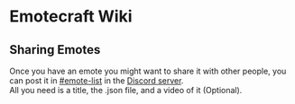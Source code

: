 # Emotecraft Wiki

## Sharing Emotes

Once you have an emote you might want to share it with other people, you can post it in [#emote-list](https://discord.com/invite/CNnyrqvD2H) in the [Discord server](https://discord.com/invite/38e348fxVS).\
All you need is a title, the .json file, and a video of it (Optional).
